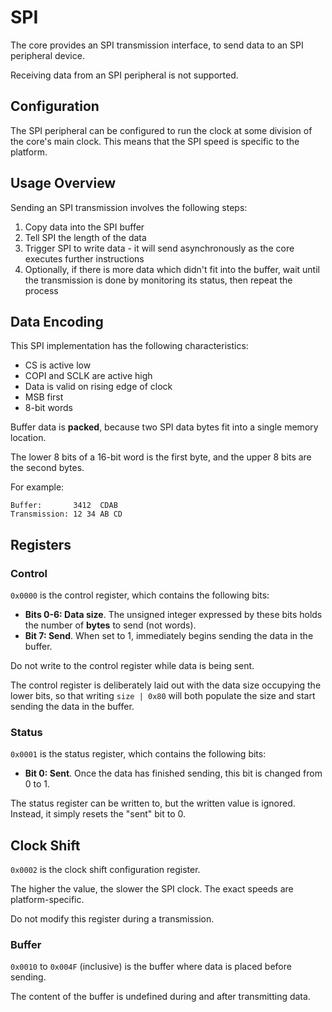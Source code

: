 # SPI

The core provides an SPI transmission interface, to send data to an SPI peripheral device.

Receiving data from an SPI peripheral is not supported.

## Configuration

The SPI peripheral can be configured to run the clock at some division of the core's main clock.
This means that the SPI speed is specific to the platform.

## Usage Overview

Sending an SPI transmission involves the following steps:

1. Copy data into the SPI buffer
2. Tell SPI the length of the data
3. Trigger SPI to write data - it will send asynchronously as the core executes further
   instructions
4. Optionally, if there is more data which didn't fit into the buffer, wait until the transmission
   is done by monitoring its status, then repeat the process

## Data Encoding

This SPI implementation has the following characteristics:

- CS is active low
- COPI and SCLK are active high
- Data is valid on rising edge of clock
- MSB first
- 8-bit words

Buffer data is **packed**, because two SPI data bytes fit into a single memory location.

The lower 8 bits of a 16-bit word is the first byte, and the upper 8 bits are the second bytes.

For example:

```
Buffer:       3412  CDAB
Transmission: 12 34 AB CD
```

## Registers

### Control

`0x0000` is the control register, which contains the following bits:

- **Bits 0-6: Data size**. The unsigned integer expressed by these bits holds the number of
  **bytes** to send (not words).
- **Bit 7: Send**. When set to 1, immediately begins sending the data in the buffer.

Do not write to the control register while data is being sent.

The control register is deliberately laid out with the data size occupying the lower bits, so
that writing `size | 0x80` will both populate the size and start sending the data in the buffer.

### Status

`0x0001` is the status register, which contains the following bits:

- **Bit 0: Sent**. Once the data has finished sending, this bit is changed from 0 to 1.

The status register can be written to, but the written value is ignored. Instead, it simply resets
the "sent" bit to 0.

## Clock Shift

`0x0002` is the clock shift configuration register.

The higher the value, the slower the SPI clock. The exact speeds are platform-specific.

Do not modify this register during a transmission.

### Buffer

`0x0010` to `0x004F` (inclusive) is the buffer where data is placed before sending.

The content of the buffer is undefined during and after transmitting data.
